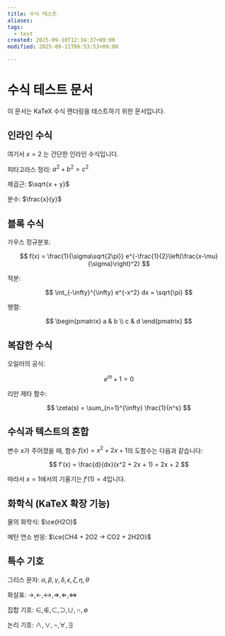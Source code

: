 ```yaml
---
title: 수식 테스트
aliases: 
tags: 
  - test
created: 2025-09-10T12:34:37+09:00
modified: 2025-09-11T06:53:53+09:00

---
```

# 수식 테스트 문서

이 문서는 KaTeX 수식 렌더링을 테스트하기 위한 문서입니다.

## 인라인 수식

여기서 $x = 2$ 는 간단한 인라인 수식입니다.

피타고라스 정리: $a^2 + b^2 = c^2$

제곱근: $\sqrt{x + y}$

분수: $\frac{x}{y}$

## 블록 수식

가우스 정규분포:

$$
f(x) = \frac{1}{\sigma\sqrt{2\pi}} e^{-\frac{1}{2}\left(\frac{x-\mu}{\sigma}\right)^2}
$$

적분:

$$
\int_{-\infty}^{\infty} e^{-x^2} dx = \sqrt{\pi}
$$

행렬:

$$
\begin{pmatrix}
a & b \\
c & d
\end{pmatrix}
$$

## 복잡한 수식

오일러의 공식:

$$
e^{i\pi} + 1 = 0
$$

리만 제타 함수:

$$
\zeta(s) = \sum_{n=1}^{\infty} \frac{1}{n^s}
$$

## 수식과 텍스트의 혼합

변수 $x$가 주어졌을 때, 함수 $f(x) = x^2 + 2x + 1$의 도함수는 다음과 같습니다:

$$
f'(x) = \frac{d}{dx}(x^2 + 2x + 1) = 2x + 2
$$

따라서 $x = 1$에서의 기울기는 $f'(1) = 4$입니다.

## 화학식 (KaTeX 확장 기능)

물의 화학식: $\ce{H2O}$

메탄 연소 반응: $\ce{CH4 + 2O2 -> CO2 + 2H2O}$

## 특수 기호

그리스 문자: $\alpha, \beta, \gamma, \delta, \epsilon, \zeta, \eta, \theta$

화살표: $\rightarrow, \leftarrow, \leftrightarrow, \Rightarrow, \Leftarrow, \Leftrightarrow$

집합 기호: $\in, \notin, \subset, \supset, \cup, \cap, \emptyset$

논리 기호: $\land, \lor, \neg, \forall, \exists$
